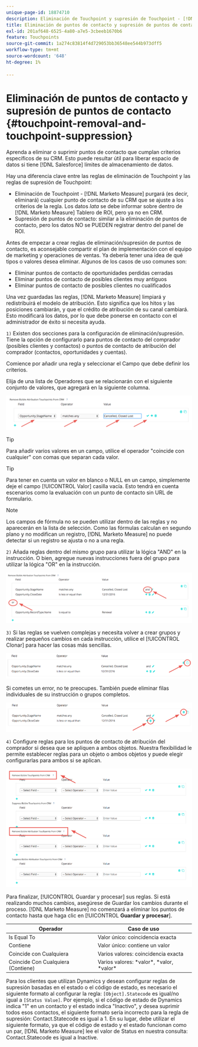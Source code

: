 ```yaml
---
unique-page-id: 18874710
description: Eliminación de Touchpoint y supresión de Touchpoint - [!DNL Marketo Measure]
title: Eliminación de puntos de contacto y supresión de puntos de contacto
exl-id: 201af648-6525-4a80-a7e5-3cbeeb1670b6
feature: Touchpoints
source-git-commit: 1a274c83814f4d729053bb36548ee544b973dff5
workflow-type: tm+mt
source-wordcount: '648'
ht-degree: 1%

---
```


# Eliminación de puntos de contacto y supresión de puntos de contacto {#touchpoint-removal-and-touchpoint-suppression}

Aprenda a eliminar o suprimir puntos de contacto que cumplan criterios específicos de su CRM. Esto puede resultar útil para liberar espacio de datos si tiene [!DNL Salesforce] límites de almacenamiento de datos.

Hay una diferencia clave entre las reglas de eliminación de Touchpoint y las reglas de supresión de Touchpoint:

* Eliminación de Touchpoint - [!DNL Marketo Measure] purgará (es decir, eliminará) cualquier punto de contacto de su CRM que se ajuste a los criterios de la regla. Los datos _lata_ se debe informar sobre dentro de [!DNL Marketo Measure] Tablero de ROI, pero ya no en CRM.
* Supresión de puntos de contacto: similar a la eliminación de puntos de contacto, pero los datos NO se PUEDEN registrar dentro del panel de ROI.

Antes de empezar a crear reglas de eliminación/supresión de puntos de contacto, es aconsejable compartir el plan de implementación con el equipo de marketing y operaciones de ventas. Ya debería tener una idea de qué tipos o valores desea eliminar. Algunos de los casos de uso comunes son:

* Eliminar puntos de contacto de oportunidades perdidas cerradas
* Eliminar puntos de contacto de posibles clientes muy antiguos
* Eliminar puntos de contacto de posibles clientes no cualificados

Una vez guardadas las reglas, [!DNL Marketo Measure] limpiará y redistribuirá el modelo de atribución. Esto significa que los hitos y las posiciones cambiarán, y que el crédito de atribución de su canal cambiará. Esto modificará los datos, por lo que debe ponerse en contacto con el administrador de éxito si necesita ayuda.

`1)` Existen dos secciones para la configuración de eliminación/supresión. Tiene la opción de configurarlo para puntos de contacto del comprador (posibles clientes y contactos) o puntos de contacto de atribución del comprador (contactos, oportunidades y cuentas).

Comience por añadir una regla y seleccionar el Campo que debe definir los criterios.

Elija de una lista de Operadores que se relacionarán con el siguiente conjunto de valores, que agregará en la siguiente columna.

![](assets/1-1.png)

>[!TIP]
>
>Para añadir varios valores en un campo, utilice el operador &quot;coincide con cualquier&quot; con comas que separan cada valor.

>[!TIP]
>
>Para tener en cuenta un valor en blanco o NULL en un campo, simplemente deje el campo [!UICONTROL Valor] casilla vacía. Esto tendrá en cuenta escenarios como la evaluación con un punto de contacto sin URL de formulario.

>[!NOTE]
>
>Los campos de fórmula no se pueden utilizar dentro de las reglas y no aparecerán en la lista de selección. Como las fórmulas calculan en segundo plano y no modifican un registro, [!DNL Marketo Measure] no puede detectar si un registro se ajusta o no a una regla.

`2)` Añada reglas dentro del mismo grupo para utilizar la lógica &quot;AND&quot; en la instrucción.
O bien, agregue nuevas instrucciones fuera del grupo para utilizar la lógica &quot;OR&quot; en la instrucción.

![](assets/2.png)

`3)` Si las reglas se vuelven complejas y necesita volver a crear grupos y realizar pequeños cambios en cada instrucción, utilice el [!UICONTROL Clonar] para hacer las cosas más sencillas.

![](assets/3.png)

Si cometes un error, no te preocupes. También puede eliminar filas individuales de su instrucción o grupos completos.

![](assets/4.png)

`4)` Configure reglas para los puntos de contacto de atribución del comprador si desea que se apliquen a ambos objetos. Nuestra flexibilidad le permite establecer reglas para un objeto o ambos objetos y puede elegir configurarlas para ambos si se aplican.

![](assets/5.png)

Para finalizar, [!UICONTROL Guardar y procesar] sus reglas. Si está realizando muchos cambios, asegúrese de Guardar los cambios durante el proceso. [!DNL Marketo Measure] no comenzará a eliminar los puntos de contacto hasta que haga clic en
[!UICONTROL **Guardar y procesar**].

| **Operador** | **Caso de uso** |
|---|---|
| Is Equal To | Valor único: coincidencia exacta |
| Contiene | Valor único: contiene un valor |
| Coincide con Cualquiera | Varios valores: coincidencia exacta |
| Coincide Con Cualquiera (Contiene) | Varios valores: &#42;valor&#42;, &#42;valor, &#42;valor&#42; |

Para los clientes que utilizan Dynamics y desean configurar reglas de supresión basadas en el estado o el código de estado, es necesario el siguiente formato al configurar la regla: `[Object].Statecode` es igual/no igual a `[Status Value]`. Por ejemplo, si el código de estado de Dynamics indica &quot;1&quot; en un contacto y el estado indica &quot;Inactivo&quot;, y desea suprimir todos esos contactos, el siguiente formato sería incorrecto para la regla de supresión: Contact.Statecode es igual a 1. En su lugar, debe utilizar el siguiente formato, ya que el código de estado y el estado funcionan como un par, [!DNL Marketo Measure] lee el valor de Status en nuestra consulta: Contact.Statecode es igual a Inactive.
